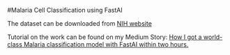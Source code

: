 #Malaria Cell Classification using FastAI

The dataset can be downloaded from [NIH website](https://ceb.nlm.nih.gov/repositories/malaria-datasets/)

Tutorial on the work can be found on my Medium Story: [How I got a world-class Malaria classification model with FastAI within two hours.
](https://medium.com/@choyan/how-i-got-a-world-class-malaria-classification-model-with-fastai-within-two-hours-479c57bd0e8b)